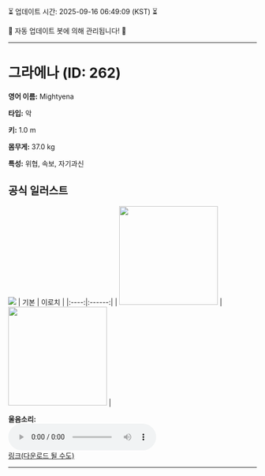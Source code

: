 
⏳ 업데이트 시간: 2025-09-16 06:49:09 (KST) ⏳

🤖 자동 업데이트 봇에 의해 관리됩니다! 🤖

---

# 그라에나 (ID: 262)
**영어 이름:** Mightyena

**타입:** 악

**키:** 1.0 m

**몸무게:** 37.0 kg

**특성:** 위협, 속보, 자기과신

## 공식 일러스트
![](https://raw.githubusercontent.com/PokeAPI/sprites/master/sprites/pokemon/other/official-artwork/262.png)
| 기본 | 이로치 |
|:----:|:------:|
| <img src="http://play.pokemonshowdown.com/sprites/ani/mightyena.gif" width="200"> | <img src="http://play.pokemonshowdown.com/sprites/ani-shiny/mightyena.gif" width="200"> |

**울음소리:**<br><audio controls src="https://raw.githubusercontent.com/PokeAPI/cries/main/cries/pokemon/latest/262.ogg"></audio><br> [링크(다운로드 될 수도)](https://raw.githubusercontent.com/PokeAPI/cries/main/cries/pokemon/latest/262.ogg)


---
